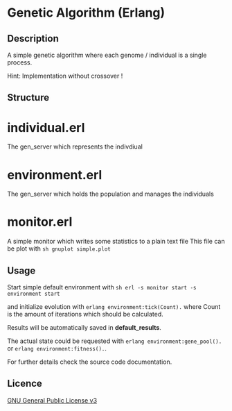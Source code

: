 Genetic Algorithm (Erlang)
==========================

## Description
A simple genetic algorithm where each genome / individual is a single process.

Hint: Implementation without crossover !

## Structure

# individual.erl
The gen_server which represents the indivdiual
# environment.erl
The gen_server which holds the population and manages the individuals
# monitor.erl
A simple monitor which writes some statistics to a plain text file
This file can be plot with ```sh
gnuplot simple.plot```

## Usage

Start simple default environment with ```sh
erl -s monitor start -s environment start```

and initialize evolution with ```erlang
environment:tick(Count).```
where Count is the amount of iterations which should be calculated.

Results will be automatically saved in __default_results__.

The actual state could be requested with ```erlang
environment:gene_pool().``` or ```erlang
environment:fitness().```.

For further details check the source code documentation.

## Licence
[GNU General Public License v3](http://www.gnu.org/licenses/gpl.html)
